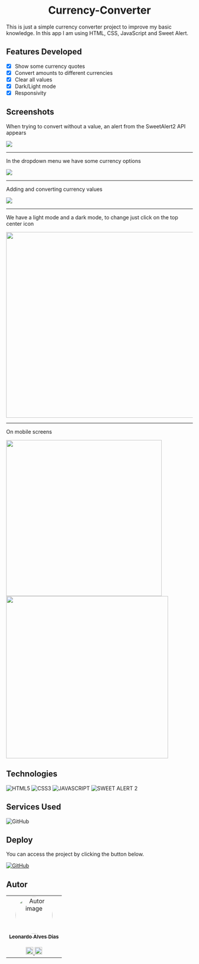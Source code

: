<h1 align='center'>Currency-Converter</h1>

<p>This is just a simple currency converter project to improve my basic knowledge. In this app I am using HTML, CSS, JavaScript and Sweet Alert.</p>

## Features Developed

- [x] Show some currency quotes
- [x] Convert amounts to different currencies
- [x] Clear all values
- [x] Dark/Light mode
- [x] Responsivity

## Screenshots

<p>When trying to convert without a value, an alert from the SweetAlert2 API appears</p>

<img src="./images/emptyValue.png"/> 

<hr>

<p>In the dropdown menu we have some currency options</p>

<img src="./images/currenciesOptions.png"/>

<hr>

<p>Adding and converting currency values</p>

<img src="./images/convertingValue.png"/>

<hr>

<p>We have a light mode and a dark mode, to change just click on the top center icon</p>

<img src="./images/darkMode.png" width="600" height="500"/>

<hr>

<p>On mobile screens</p>

<img src="./images/mobileDarkMode.png" width="420"/>      <img src="./images/mobileLightMode.png" width="437"/>

## Technologies

![HTML5](https://img.shields.io/badge/HTML5-E34F26?style=for-the-badge&logo=html5&logoColor=white)
![CSS3](https://img.shields.io/badge/CSS3-1572B6?style=for-the-badge&logo=css3&logoColor=white)
![JAVASCRIPT](https://img.shields.io/badge/JavaScript-323330?style=for-the-badge&logo=javascript&logoColor=F7DF1E)
![SWEET ALERT 2](https://img.shields.io/badge/Sweet%20Alert%202-5468ff?style=for-the-badge&logo=cake&logoColor=white)

## Services Used

![GitHub](https://img.shields.io/badge/GitHub%20Pages-000000?style=for-the-badge&logo=github&logoColor=white)</a>

## Deploy

You can access the project by clicking the button below.

<a href="https://leonardo-ad.github.io/Currency-Converter/" target='_blank'>![GitHub](https://img.shields.io/badge/GitHub%20Pages-000000?style=for-the-badge&logo=github&logoColor=white)</a>

## Autor

<table>
  <tr>
    <td align="center">
      <a href="https://github.com/leonardo-ad"><img src="https://avatars.githubusercontent.com/u/37024336?v=4" style="border-radius: 50px;" width="100px;" height="100px" alt="Autor image"/>
      <br/>
      <sub><b>Leonardo Alves Dias</b></sub>
      <br/><br/>
      <a href="https://www.linkedin.com/in/leonardo-alves-877368165/"><img src="https://user-images.githubusercontent.com/86114583/192514843-1087a34f-74f9-46aa-94fa-e824950af81f.svg" width="20px"/> <a href="mailto:leonardo.alves779@gmail.com"><img src="https://user-images.githubusercontent.com/86114583/192515071-4fa6bce6-6ee9-49ca-9395-c17e74075a20.svg" width="20px"/>
      </a>
    </td>
   </tr>
</table>
